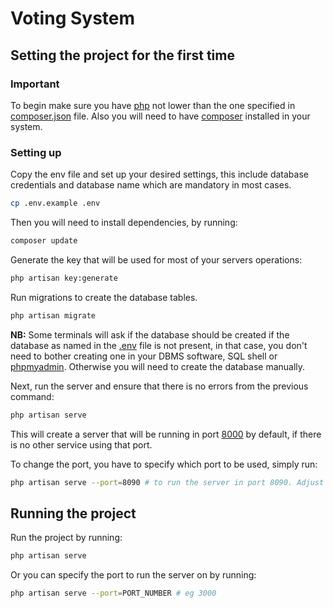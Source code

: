 # Voting System

## Setting the project for the first time

### Important

To begin make sure you have [php](https:/www.php.net) not lower than the one specified in [composer.json](composer.json) file. Also you will need to have [composer](https:/www.composer.com) installed in your system.

### Setting up

Copy the env file and set up your desired settings, this include database credentials and database name which are mandatory in most cases.

```bash
cp .env.example .env
```

Then you will need to install dependencies, by running:

```bash
composer update
```

Generate the key that will be used for most of your servers operations:

```bash
php artisan key:generate
```

Run migrations to create the database tables.

```bash
php artisan migrate
```

**NB:** Some terminals will ask if the database should be created if the database as named in the [.env](.env) file is not present, in that case, you don't need to bother creating one in your DBMS software, SQL shell or [phpmyadmin](localhost). Otherwise you will need to create the database manually.

Next, run the server and ensure that there is no errors from the previous command:

```bash
php artisan serve
```

This will create a server that will be running in port [8000](http://127.0.0.1:8000) by default, if there is no other service using that port.

To change the port, you have to specify which port to be used, simply run:

```bash
php artisan serve --port=8090 # to run the server in port 8090. Adjust as per you need
```

## Running the project

Run the project by running:

```bash
php artisan serve
```

Or you can specify the port to run the server on by running:

```bash
php artisan serve --port=PORT_NUMBER # eg 3000
```

